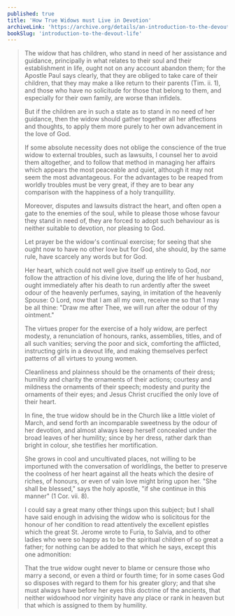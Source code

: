 ```yaml
---
published: true
title: 'How True Widows must Live in Devotion'
archiveLink: 'https://archive.org/details/an-introduction-to-the-devout-life/page/215?view=theater'
bookSlug: 'introduction-to-the-devout-life'
---
```


> The widow that has children, who stand in need of her assistance and guidance, principally in what relates to their soul and their establishment in life, ought not on any account abandon them; for the Apostle Paul says clearly, that they are obliged to take care of their children, that they may make a like return to their parents (Tim. ii. 1), and those who have no solicitude for those that belong to them, and especially for their own family, are worse than infidels.
>
> But if the children are in such a state as to stand in no need of her guidance, then the widow should gather together all her affections and thoughts, to apply them more purely to her own advancement in the love of God.
>
> If some absolute necessity does not oblige the conscience of the true widow to external troubles, such as lawsuits, I counsel her to avoid them altogether, and to follow that method in managing her affairs which appears the most peaceable and quiet, although it may not seem the most advantageous. ​For the advantages to be reaped from worldly troubles must be very great, if they are to bear any comparison with the happiness of a holy tranquillity.
>
> Moreover, disputes and lawsuits distract the heart, and often open a gate to the enemies of the soul, while to please those whose favour they stand in need of, they are forced to adopt such behaviour as is neither suitable to devotion, nor pleasing to God.
>
> Let prayer be the widow's continual exercise; for seeing that she ought now to have no other love but for God, she should, by the same rule, have scarcely any words but for God.
>
> Her heart, which could not well give itself up entirely to God, nor follow the attraction of his divine love, during the life of her husband, ought immediately after his death to run ardently after the sweet odour of the heavenly perfumes, saying, in imitation of the heavenly Spouse: O Lord, now that I am all my own, receive me so that 1 may be all thine: "Draw me after Thee, we will run after the odour of thy ointment."
>
> The virtues proper for the exercise of a holy widow, are perfect modesty, a renunciation of honours, ranks, assemblies, titles, and of all such vanities; serving the poor and sick, comforting the afflicted, instructing girls in a devout life, and making themselves perfect patterns of all virtues to young women.
>
> Cleanliness and plainness should be the ornaments of their dress; humility and charity the ornaments of their actions; courtesy and mildness the ornaments of their speech; modesty and purity the ornaments of their eyes; and Jesus Christ crucified the only love of their heart.
>
> In fine, the true widow should be in the Church like a little violet of March, and send forth an incomparable sweetness by the odour of her devotion, and almost always keep herself concealed under the broad leaves of her humility; since by her dress, rather dark than bright in colour, she testifies her mortification.
>
> She grows in cool and uncultivated places, not willing to be importuned with the conversation of worldlings, the better to preserve the coolness of her heart against all the heats which the desire of riches, of honours, or even of vain love might bring upon her. "She shall be blessed," says the holy apostle, "if she continue in this manner" (1 Cor. vii. 8).
>
> I could say a great many other things upon this subject; but I shall have said enough in advising the widow who is solicitous for the honour of her condition to read attentively the excellent epistles which the great St. Jerome wrote to Furia, to Salvia, and to other ladies who were so happy as to be the spiritual children of so great a father; for nothing can be added to that which he says, except this one admonition:
>
> That the true widow ought never to blame or censure those who marry a second, or even a third or fourth time; for in some cases God so disposes with regard to them for his greater glory; and that she must always have before her eyes this doctrine of the ancients, that neither widowhood nor virginity have any place or rank in heaven but that which is assigned to them by humility.
